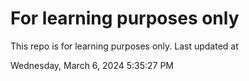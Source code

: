# For learning purposes only
This repo is for learning purposes only.
Last updated at

Wednesday, March 6, 2024 5:35:27 PM

